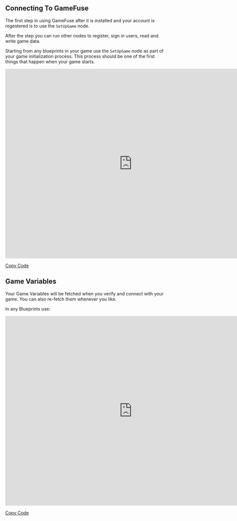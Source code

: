 ## Connecting To GameFuse

The first step in using GameFuse after it is installed and your account is 
regestered is to use the `SetUpGame` node.

After the step you can run other nodes to register, sign in users, read and
write game data.

Starting from any blueprints in your game use the `SetUpGame` node as part of
your game initialization process. This process should be one of the first
things that happen when your game starts.

<iframe src="https://blueprintue.com/render/k0hc79fl/" width="800" height="600" frameborder="0" allowfullscreen></iframe>

[Copy Code](https://blueprintue.com/blueprint/k0hc79fl/)

## Game Variables

Your Game Variables will be fetched when you verify and connect with your game.
You can also re-fetch them whenever you like.

In any Blueprints use:

<iframe src="https://blueprintue.com/render/ukm1wzgq/" width="800" height="600" frameborder="0" allowfullscreen></iframe>

[Copy Code](https://blueprintue.com/blueprint/ukm1wzgq/)
